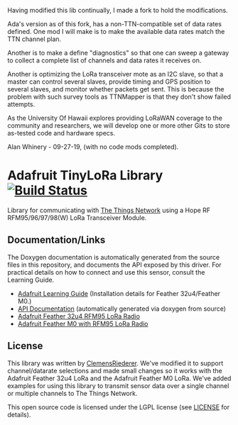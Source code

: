 Having modified this lib continually, I made a fork to hold the modifications. 

Ada's version as of this fork, has a non-TTN-compatible set of data rates defined. One mod I will make is to make the available data rates match the TTN channel plan. 

Another is to make a define "diagnostics" so that one can sweep a gateway to collect a complete list of channels and data rates it receives on. 

Another is optimizing the LoRa transceiver mote as an I2C slave, so that a master can control several slaves, provide timing and GPS position to several slaves, and monitor whether packets get sent. This is because the problem with such survey tools as TTNMapper is that they don't show failed attempts.

As the University Of Hawaii explores providing LoRaWAN coverage to the community and researchers, we will develop one or more other Gits to store as-tested code and hardware specs. 

Alan Whinery - 09-27-19, (with no code mods completed). 

# Adafruit TinyLoRa Library [![Build Status](https://travis-ci.com/adafruit/TinyLoRa.svg?branch=master)](https://travis-ci.com/adafruit/TinyLoRa)


Library for communicating with [The Things Network](https://www.thethingsnetwork.org/) using a Hope RF RFM95/96/97/98(W) LoRa Transceiver Module.

## Documentation/Links

The Doxygen documentation is automatically generated from the source files
in this repository, and documents the API exposed by this driver. For
practical details on how to connect and use this sensor, consult the Learning
Guide.

- [Adafruit Learning Guide](https://learn.adafruit.com/the-things-network-for-feather)
  (Installation details for Feather 32u4/Feather M0.)
- [API Documentation](https://adafruit.github.io/TinyLoRa/) (automatically generated via doxygen from source)
- [Adafruit Feather 32u4 RFM95 LoRa Radio](https://www.adafruit.com/product/3078)
- [Adafruit Feather M0 with RFM95 LoRa Radio](https://www.adafruit.com/product/3178)

## License

This library was written by [ClemensRiederer](https://github.com/ClemensRiederer/TinyLoRa-BME280). We've modified it to support channel/datarate selections and made small changes so it works with the Adafruit Feather 32u4 LoRa and the Adafruit Feather M0 LoRa. We've added examples for using this library to transmit sensor data over a single channel or multiple channels to The Things Network.

This open source code is licensed under the LGPL license (see [LICENSE](LICENSE)
for details).
